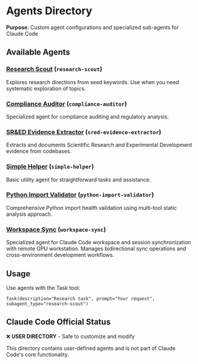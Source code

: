 # Agents Directory

**Purpose**: Custom agent configurations and specialized sub-agents for Claude Code

## Available Agents

### [Research Scout](./research-scout.md) (`research-scout`)
Explores research directions from seed keywords. Use when you need systematic exploration of topics.

### [Compliance Auditor](./compliance-auditor.md) (`compliance-auditor`)
Specialized agent for compliance auditing and regulatory analysis.

### [SR&ED Evidence Extractor](./sred-evidence-extractor.md) (`sred-evidence-extractor`)
Extracts and documents Scientific Research and Experimental Development evidence from codebases.

### [Simple Helper](./simple-helper.md) (`simple-helper`)
Basic utility agent for straightforward tasks and assistance.

### [Python Import Validator](./python-import-validator.md) (`python-import-validator`)
Comprehensive Python import health validation using multi-tool static analysis approach.

### [Workspace Sync](./workspace-sync.md) (`workspace-sync`)
Specialized agent for Claude Code workspace and session synchronization with remote GPU workstation. Manages bidirectional sync operations and cross-environment development workflows.

## Usage
Use agents with the Task tool:
```
Task(description="Research task", prompt="Your request", subagent_type="research-scout")
```

## Claude Code Official Status
❌ **USER DIRECTORY** - Safe to customize and modify

This directory contains user-defined agents and is not part of Claude Code's core functionality.